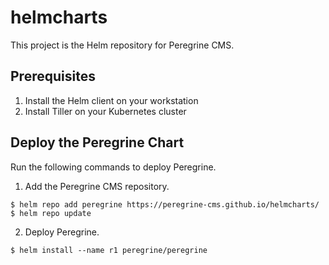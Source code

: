 # helmcharts

This project is the Helm repository for Peregrine CMS.

## Prerequisites 

1. Install the Helm client on your workstation
2. Install Tiller on your Kubernetes cluster


## Deploy the Peregrine Chart

Run the following commands to deploy Peregrine.

1. Add the Peregrine CMS repository.

```
$ helm repo add peregrine https://peregrine-cms.github.io/helmcharts/
$ helm repo update
```

2. Deploy Peregrine.

```
$ helm install --name r1 peregrine/peregrine
```
